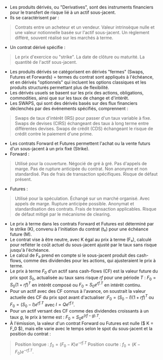 - Les produits dérivés, ou "Derivatives", sont des instruments financiers pour le transfert de risque lié à un actif sous-jacent.
- Ils se caractérisent par :
>Contrats entre un acheteur et un vendeur.
>Valeur intrinsèque nulle et une valeur notionnelle basée sur l'actif sous-jacent.
>Un règlement différé, souvent réalisé sur les marchés à terme.
- Un contrat dérivé spécifie :
>Le prix d'exercice ou "strike".
>La date de clôture ou maturité.
>La quantité de l'actif sous-jacent.
- Les produits dérivés se catégorisent en dérivés "fermes" (Swaps, Futures et Forwards) = termes du contrat sont appliqués à l'échéance, et en dérivés "optionnels" qui incluent les options classiques et les produits structurés permettant plus de flexibilité.
- Les dérivés usuels se basent sur les prix des actions, obligations, commodities, ainsi que sur les taux de change et d'intérêt.
- Les SWAPS, qui sont des dérivés basés sur des flux financiers déclenchés par des événements spécifiés, comprennent :
>Swaps de taux d'intérêt (IRS) pour passer d'un taux variable à fixe.
>Swaps de devises (CIRS) échangeant des taux à long terme entre différentes devises.
>Swaps de crédit (CDS) échangeant le risque de crédit contre le paiement d'une prime.
- Les contrats Forward et Futures permettent l'achat ou la vente futurs d'un sous-jacent à un prix fixé (Strike).
- Forward :
>Utilisé pour la couverture.
>Négocié de gré à gré.
>Pas d'appels de marge.
>Pas de rupture anticipée du contrat.
>Non anonyme et non standardisé.
>Pas de frais de transaction spécifiques.
>Risque de défaut présent.
- Futures :
>Utilisé pour la spéculation.
>Échangé sur un marché organisé.
>Avec appels de marge.
>Rupture anticipée possible.
>Anonymat et standardisation des contrats.
>Frais de transaction applicables.
>Risque de défaut mitigé par le mécanisme de clearing.
- Le prix à terme dans les contrats Forward et Futures est déterminé par le strike (K), convenu à l'initiation du contrat (t₀) pour une échéance future (M).
- Le contrat vise à être neutre, avec K égal au prix à terme (F₀), calculé pour refléter le coût actuel du sous-jacent ajusté par le taux sans risque jusqu'à l'échéance.
- Le calcul de F₀ prend en compte si le sous-jacent produit des cash-flows, comme des dividendes pour les actions, qui ajusteraient le prix à terme.
- Le prix à terme $F_0$ d'un actif sans cash-flows (CF) est la valeur future du prix spot $S_0$, actualisée au taux sans risque $rf$ pour une période $T$ :
  $F_0 = S_0(1 + rf)^T$ en intérêt composé ou $F_0 = S_0e^{rf.T}$ en intérêt continu.
- Pour un actif avec des CF connus à l'avance, on soustrait la valeur actuelle des CF du prix spot avant d'actualiser :$F_0 = (S_0 - I)(1 + rf)^T$ ou $F_0 = (S_0 - I)e^{rf.T}$ avec $I = Qe^{rf.t}$.
- Pour un actif versant des CF comme des dividendes croissants à un taux $g$, le prix à terme est : $F_0 = S_0e^{(rf-g).T}$.
- À l'émission, la valeur d'un contrat Forward ou Futures est nulle ($ K = F_0 $), mais elle varie avec le temps selon le spot du sous-jacent et la position du contrat :
>Position longue : $f_0 = (F_0 - K)e^{-rf.T}$
>Position courte : $f_0 = (K - F_0)e^{-rf.T}$.

